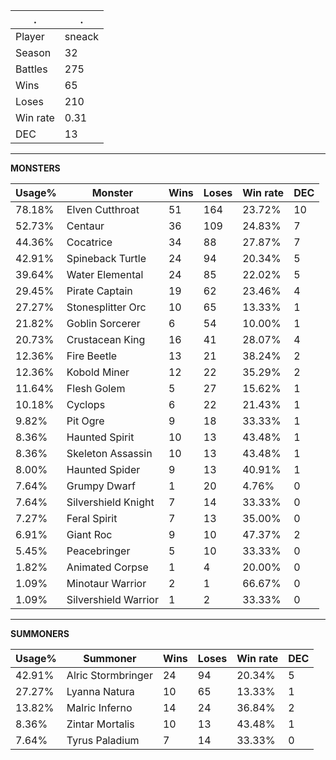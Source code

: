 .|.
|-|-
Player|sneack
Season|32
Battles|275
Wins|65
Loses|210
Win rate|0.31
DEC|13

---
**MONSTERS**

Usage%|Monster|Wins|Loses|Win rate|DEC|
-|-|-|-|-|-|
78.18%|Elven Cutthroat|51|164|23.72%|10|
52.73%|Centaur|36|109|24.83%|7|
44.36%|Cocatrice|34|88|27.87%|7|
42.91%|Spineback Turtle|24|94|20.34%|5|
39.64%|Water Elemental|24|85|22.02%|5|
29.45%|Pirate Captain|19|62|23.46%|4|
27.27%|Stonesplitter Orc|10|65|13.33%|1|
21.82%|Goblin Sorcerer|6|54|10.00%|1|
20.73%|Crustacean King|16|41|28.07%|4|
12.36%|Fire Beetle|13|21|38.24%|2|
12.36%|Kobold Miner|12|22|35.29%|2|
11.64%|Flesh Golem|5|27|15.62%|1|
10.18%|Cyclops|6|22|21.43%|1|
9.82%|Pit Ogre|9|18|33.33%|1|
8.36%|Haunted Spirit|10|13|43.48%|1|
8.36%|Skeleton Assassin|10|13|43.48%|1|
8.00%|Haunted Spider|9|13|40.91%|1|
7.64%|Grumpy Dwarf|1|20|4.76%|0|
7.64%|Silvershield Knight|7|14|33.33%|0|
7.27%|Feral Spirit|7|13|35.00%|0|
6.91%|Giant Roc|9|10|47.37%|2|
5.45%|Peacebringer|5|10|33.33%|0|
1.82%|Animated Corpse|1|4|20.00%|0|
1.09%|Minotaur Warrior|2|1|66.67%|0|
1.09%|Silvershield Warrior|1|2|33.33%|0|

---
**SUMMONERS**

Usage%|Summoner|Wins|Loses|Win rate|DEC|
-|-|-|-|-|-|
42.91%|Alric Stormbringer|24|94|20.34%|5|
27.27%|Lyanna Natura|10|65|13.33%|1|
13.82%|Malric Inferno|14|24|36.84%|2|
8.36%|Zintar Mortalis|10|13|43.48%|1|
7.64%|Tyrus Paladium|7|14|33.33%|0|
